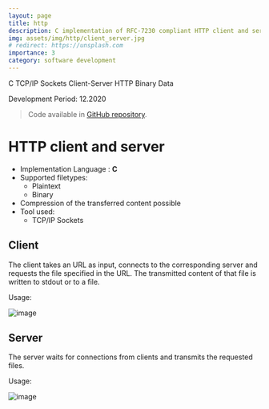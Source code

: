 ```yaml
---
layout: page
title: http
description: C implementation of RFC-7230 compliant HTTP client and server
img: assets/img/http/client_server.jpg
# redirect: https://unsplash.com
importance: 3
category: software development
---
```


<span class="lead"><span class="badge badge-pill badge-primary">C</span></span>
<span class="lead"><span class="badge badge-pill badge-primary">TCP/IP Sockets</span></span>
<span class="lead"><span class="badge badge-pill badge-primary">Client-Server</span></span>
<span class="lead"><span class="badge badge-pill badge-primary">HTTP</span></span>
<span class="lead"><span class="badge badge-pill badge-primary">Binary Data</span></span>

<span class="lead"><span class="badge badge-pill badge-secondary">Development Period: 12.2020</span></span>


> Code available in [GitHub repository](https://github.com/r-gg/http).

# HTTP client and server

- Implementation Language : **C**
- Supported filetypes:
  - Plaintext
  - Binary
- Compression of the transferred content possible
- Tool used:
  - TCP/IP Sockets
  
## Client

The client takes an URL as input, connects to the corresponding server and requests the file specified in the URL. The transmitted content of that file is written to stdout or to a file.

Usage:

![image](https://github.com/r-gg/http/assets/90387385/c432e200-1934-49f0-954c-a6f30bb118ec)

## Server

The server waits for connections from clients and transmits the requested files.

Usage:

![image](https://github.com/r-gg/http/assets/90387385/a6d5fb89-1646-4aa9-840c-c16e2a714a00)

